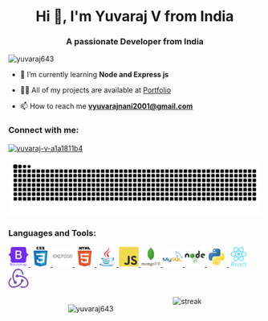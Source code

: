 <h1 align="center">Hi 👋, I'm Yuvaraj V from India</h1>
<h3 align="center">A passionate Developer from India</h3>

<p align="left"> <img src="https://komarev.com/ghpvc/?username=yuvaraj643&label=Profile%20views&color=0e75b6&style=flat" alt="yuvaraj643" /> </p>

- 🌱 I’m currently learning **Node and Express js**

- 👨‍💻 All of my projects are available at <a href="https://portfolio-yuvaraj-v.netlify.app" target="blank">Portfolio</a>

- 📫 How to reach me **vyuvarajnani2001@gmail.com**

<h3 align="left">Connect with me:</h3>
<p align="left">
<a href="https://linkedin.com/in/yuvaraj-v-a1a1811b4" target="blank"><img align="center" src="https://raw.githubusercontent.com/rahuldkjain/github-profile-readme-generator/master/src/images/icons/Social/linked-in-alt.svg" alt="yuvaraj-v-a1a1811b4" height="30" width="40" /></a>
</p>

![Snake animation](https://github.com/Yuvaraj643/Yuvaraj643/blob/output/github-contribution-grid-snake.svg)

<h3 align="left">Languages and Tools:</h3>
<p align="left"> <a href="https://getbootstrap.com" target="_blank" rel="noreferrer"> <img src="https://raw.githubusercontent.com/devicons/devicon/master/icons/bootstrap/bootstrap-plain-wordmark.svg" alt="bootstrap" width="40" height="40"/> </a> <a href="https://www.w3schools.com/css/" target="_blank" rel="noreferrer"> <img src="https://raw.githubusercontent.com/devicons/devicon/master/icons/css3/css3-original-wordmark.svg" alt="css3" width="40" height="40"/> </a> <a href="https://expressjs.com" target="_blank" rel="noreferrer"> <img src="https://raw.githubusercontent.com/devicons/devicon/master/icons/express/express-original-wordmark.svg" alt="express" width="40" height="40"/> </a> <a href="https://www.w3.org/html/" target="_blank" rel="noreferrer"> <img src="https://raw.githubusercontent.com/devicons/devicon/master/icons/html5/html5-original-wordmark.svg" alt="html5" width="40" height="40"/> </a> <a href="https://www.java.com" target="_blank" rel="noreferrer"> <img src="https://raw.githubusercontent.com/devicons/devicon/master/icons/java/java-original.svg" alt="java" width="40" height="40"/> </a> <a href="https://developer.mozilla.org/en-US/docs/Web/JavaScript" target="_blank" rel="noreferrer"> <img src="https://raw.githubusercontent.com/devicons/devicon/master/icons/javascript/javascript-original.svg" alt="javascript" width="40" height="40"/> </a> <a href="https://www.mongodb.com/" target="_blank" rel="noreferrer"> <img src="https://raw.githubusercontent.com/devicons/devicon/master/icons/mongodb/mongodb-original-wordmark.svg" alt="mongodb" width="40" height="40"/> </a> <a href="https://www.mysql.com/" target="_blank" rel="noreferrer"> <img src="https://raw.githubusercontent.com/devicons/devicon/master/icons/mysql/mysql-original-wordmark.svg" alt="mysql" width="40" height="40"/> </a> <a href="https://nodejs.org" target="_blank" rel="noreferrer"> <img src="https://raw.githubusercontent.com/devicons/devicon/master/icons/nodejs/nodejs-original-wordmark.svg" alt="nodejs" width="40" height="40"/> </a> <a href="https://www.python.org" target="_blank" rel="noreferrer"> <img src="https://raw.githubusercontent.com/devicons/devicon/master/icons/python/python-original.svg" alt="python" width="40" height="40"/> </a> <a href="https://reactjs.org/" target="_blank" rel="noreferrer"> <img src="https://raw.githubusercontent.com/devicons/devicon/master/icons/react/react-original-wordmark.svg" alt="react" width="40" height="40"/> </a> <a href="https://redux.js.org" target="_blank" rel="noreferrer"> <img src="https://raw.githubusercontent.com/devicons/devicon/master/icons/redux/redux-original.svg" alt="redux" width="40" height="40"/> </a> </p>
<div style="display: flex; justify-content: space-evenly;">
<p><img align="center" src="https://github-readme-stats.vercel.app/api/top-langs?username=yuvaraj643&show_icons=true&locale=en&layout=compact" alt="yuvaraj643" /></p>
<img src="https://github-readme-streak-stats.herokuapp.com/?user=Yuvaraj643&theme=default" alt="streak" />
</div>

